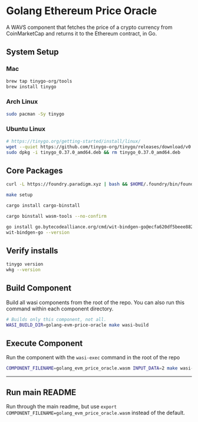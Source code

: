 # Golang Ethereum Price Oracle

A WAVS component that fetches the price of a crypto currency from CoinMarketCap and returns it to the Ethereum contract, in Go.

## System Setup

### Mac

```bash docci-os=mac
brew tap tinygo-org/tools
brew install tinygo
```

### Arch Linux

```bash docci-ignore
sudo pacman -Sy tinygo
```

### Ubuntu Linux

```bash docci-os=linux docci-if-not-installed="tinygo"
# https://tinygo.org/getting-started/install/linux/
wget --quiet https://github.com/tinygo-org/tinygo/releases/download/v0.37.0/tinygo_0.37.0_amd64.deb
sudo dpkg -i tinygo_0.37.0_amd64.deb && rm tinygo_0.37.0_amd64.deb
```

## Core Packages

```bash docci-if-not-installed="cast"
curl -L https://foundry.paradigm.xyz | bash && $HOME/.foundry/bin/foundryup
```

```bash
make setup
```

```bash docci-if-not-installed="cargo-binstall"
cargo install cargo-binstall
```

```bash docci-if-not-installed="wasm-tools"
cargo binstall wasm-tools --no-confirm
```

<!-- matches the value in the wavs-wasi for generation of the bindings -->
```bash occi-if-not-installed="wit-bindgen-go"
go install go.bytecodealliance.org/cmd/wit-bindgen-go@ecfa620df5beee882fb7be0740959e5dfce9ae26
wit-bindgen-go --version
```

## Verify installs

```bash
tinygo version
wkg --version
```

## Build Component

Build all wasi components from the root of the repo. You can also run this command within each component directory.

```bash
# Builds only this component, not all.
WASI_BUILD_DIR=golang-evm-price-oracle make wasi-build
```

## Execute Component

Run the component with the `wasi-exec` command in the root of the repo

```bash docci-output-contains="LTC"
COMPONENT_FILENAME=golang_evm_price_oracle.wasm INPUT_DATA=2 make wasi-exec
```

---

## Run main README

Run through the main readme, but use `export COMPONENT_FILENAME=golang_evm_price_oracle.wasm` instead of the default.

